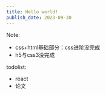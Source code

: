 ```yaml
---
title: Hello world!
publish_date: 2023-09-30
---
```


Note:

- css+html基础部分：css进阶没完成
- h5与css3没完成

todolist:

- react
- 论文
